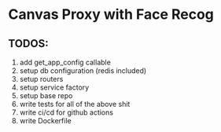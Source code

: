 # Canvas Proxy with Face Recog

## TODOS:

1. add get_app_config callable
2. setup db configuration (redis included)
3. setup routers
4. setup service factory
5. setup base repo
6. write tests for all of the above shit
7. write ci/cd for github actions
8. write Dockerfile
